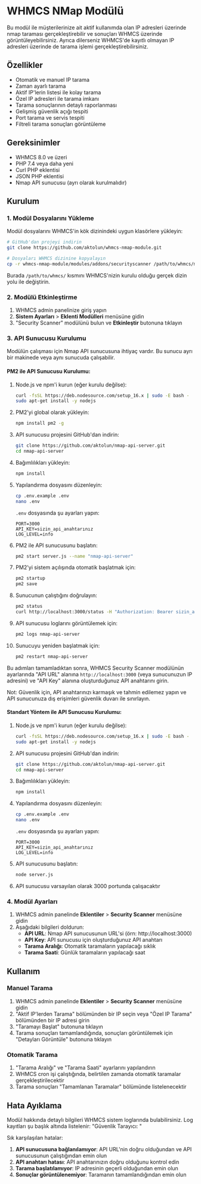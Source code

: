 # WHMCS NMap Modülü 

Bu modül ile müşterilerinize ait aktif kullanımda olan IP adresleri üzerinde nmap taraması gerçekleştirebilir ve sonuçları WHMCS üzerinde görüntüleyebilirsiniz. Ayrıca dilerseniz WHMCS'de kayıtlı olmayan IP adresleri üzerinde de tarama işlemi gerçekleştirebilirsiniz.

## Özellikler

- Otomatik ve manuel IP tarama
- Zaman ayarlı tarama
- Aktif IP'lerin listesi ile kolay tarama
- Özel IP adresleri ile tarama imkanı
- Tarama sonuçlarının detaylı raporlanması
- Gelişmiş güvenlik açığı tespiti
- Port tarama ve servis tespiti
- Filtreli tarama sonuçları görüntüleme


## Gereksinimler

- WHMCS 8.0 ve üzeri
- PHP 7.4 veya daha yeni
- Curl PHP eklentisi
- JSON PHP eklentisi
- Nmap API sunucusu (ayrı olarak kurulmalıdır)

## Kurulum

### 1. Modül Dosyalarını Yükleme

Modül dosyalarını WHMCS'in kök dizinindeki uygun klasörlere yükleyin:

```bash
# GitHub'dan projeyi indirin
git clone https://github.com/aktolun/whmcs-nmap-module.git

# Dosyaları WHMCS dizinine kopyalayın
cp -r whmcs-nmap-module/modules/addons/securityscanner /path/to/whmcs/modules/addons/
```

Burada `/path/to/whmcs/` kısmını WHMCS'nizin kurulu olduğu gerçek dizin yolu ile değiştirin.

### 2. Modülü Etkinleştirme

1. WHMCS admin panelinize giriş yapın
2. **Sistem Ayarları** > **Eklenti Modülleri** menüsüne gidin
3. "Security Scanner" modülünü bulun ve **Etkinleştir** butonuna tıklayın

### 3. API Sunucusu Kurulumu

Modülün çalışması için Nmap API sunucusuna ihtiyaç vardır. Bu sunucu ayrı bir makinede veya aynı sunucuda çalışabilir.

#### PM2 ile API Sunucusu Kurulumu:

1. Node.js ve npm'i kurun (eğer kurulu değilse):
   ```bash
   curl -fsSL https://deb.nodesource.com/setup_16.x | sudo -E bash -
   sudo apt-get install -y nodejs
   ```

2. PM2'yi global olarak yükleyin:
   ```bash
   npm install pm2 -g
   ```

3. API sunucusu projesini GitHub'dan indirin:
   ```bash
   git clone https://github.com/aktolun/nmap-api-server.git
   cd nmap-api-server
   ```

4. Bağımlılıkları yükleyin:
   ```bash
   npm install
   ```

5. Yapılandırma dosyasını düzenleyin:
   ```bash
   cp .env.example .env
   nano .env
   ```
   
   `.env` dosyasında şu ayarları yapın:
   ```
   PORT=3000
   API_KEY=sizin_api_anahtarınız
   LOG_LEVEL=info
   ```

6. PM2 ile API sunucusunu başlatın:
   ```bash
   pm2 start server.js --name "nmap-api-server"
   ```

7. PM2'yi sistem açılışında otomatik başlatmak için:
   ```bash
   pm2 startup
   pm2 save
   ```

8. Sunucunun çalıştığını doğrulayın:
   ```bash
   pm2 status
   curl http://localhost:3000/status -H "Authorization: Bearer sizin_api_anahtarınız"
   ```

9. API sunucusu loglarını görüntülemek için:
   ```bash
   pm2 logs nmap-api-server
   ```

10. Sunucuyu yeniden başlatmak için:
    ```bash
    pm2 restart nmap-api-server
    ```

Bu adımları tamamladıktan sonra, WHMCS Security Scanner modülünün ayarlarında "API URL" alanına `http://localhost:3000` (veya sunucunuzun IP adresini) ve "API Key" alanına oluşturduğunuz API anahtarını girin.

Not: Güvenlik için, API anahtarınızı karmaşık ve tahmin edilemez yapın ve API sunucunuza dış erişimleri güvenlik duvarı ile sınırlayın.

#### Standart Yöntem ile API Sunucusu Kurulumu:

1. Node.js ve npm'i kurun (eğer kurulu değilse):
   ```bash
   curl -fsSL https://deb.nodesource.com/setup_16.x | sudo -E bash -
   sudo apt-get install -y nodejs
   ```

2. API sunucusu projesini GitHub'dan indirin:
   ```bash
   git clone https://github.com/aktolun/nmap-api-server.git
   cd nmap-api-server
   ```

3. Bağımlılıkları yükleyin:
   ```bash
   npm install
   ```

4. Yapılandırma dosyasını düzenleyin:
   ```bash
   cp .env.example .env
   nano .env
   ```
   
   `.env` dosyasında şu ayarları yapın:
   ```
   PORT=3000
   API_KEY=sizin_api_anahtarınız
   LOG_LEVEL=info
   ```

5. API sunucusunu başlatın:
   ```bash
   node server.js
   ```

6. API sunucusu varsayılan olarak 3000 portunda çalışacaktır

### 4. Modül Ayarları

1. WHMCS admin panelinde **Eklentiler** > **Security Scanner** menüsüne gidin
2. Aşağıdaki bilgileri doldurun:
   - **API URL**: Nmap API sunucusunun URL'si (örn: http://localhost:3000)
   - **API Key**: API sunucusu için oluşturduğunuz API anahtarı
   - **Tarama Aralığı**: Otomatik taramaların yapılacağı sıklık
   - **Tarama Saati**: Günlük taramaların yapılacağı saat

## Kullanım

### Manuel Tarama

1. WHMCS admin panelinde **Eklentiler** > **Security Scanner** menüsüne gidin
2. "Aktif IP'lerden Tarama" bölümünden bir IP seçin veya "Özel IP Tarama" bölümünden bir IP adresi girin
3. "Taramayı Başlat" butonuna tıklayın
4. Tarama sonuçları tamamlandığında, sonuçları görüntülemek için "Detayları Görüntüle" butonuna tıklayın

### Otomatik Tarama

1. "Tarama Aralığı" ve "Tarama Saati" ayarlarını yapılandırın
2. WHMCS cron işi çalıştığında, belirtilen zamanda otomatik taramalar gerçekleştirilecektir
3. Tarama sonuçları "Tamamlanan Taramalar" bölümünde listelenecektir

## Hata Ayıklama

Modül hakkında detaylı bilgileri WHMCS sistem loglarında bulabilirsiniz. Log kayıtları şu başlık altında listelenir: "Güvenlik Tarayıcı: "

Sık karşılaşılan hatalar:

1. **API sunucusuna bağlanılamıyor**: API URL'nin doğru olduğundan ve API sunucusunun çalıştığından emin olun
2. **API anahtarı hatası**: API anahtarınızın doğru olduğunu kontrol edin
3. **Tarama başlatılamıyor**: IP adresinin geçerli olduğundan emin olun
4. **Sonuçlar görüntülenemiyor**: Taramanın tamamlandığından emin olun

